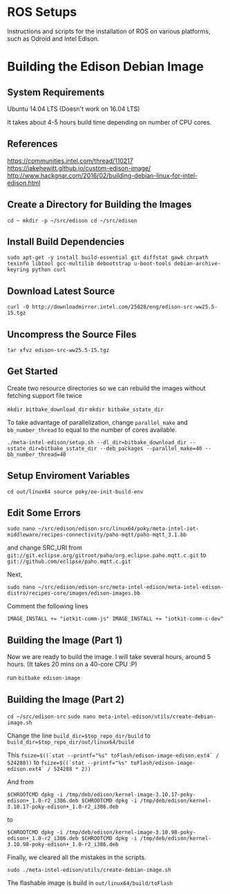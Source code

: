 # ROS Setups

Instructions and scripts for the installation of ROS on various platforms, such as Odroid and Intel Edison.

# Building the Edison Debian Image

## System Requirements

Ubuntu 14.04 LTS (Doesn't work on 16.04 LTS)

It takes about 4-5 hours build time depending on number of CPU cores.

## References

https://communities.intel.com/thread/110217
https://jakehewitt.github.io/custom-edison-image/
http://www.hackgnar.com/2016/02/building-debian-linux-for-intel-edison.html

## Create a Directory for Building the Images

`cd ~
mkdir -p ~/src/edison
cd ~/src/edison`

## Install Build Dependencies

`sudo apt-get -y install build-essential git diffstat gawk chrpath texinfo libtool gcc-multilib debootstrap u-boot-tools debian-archive-keyring python curl`

## Download Latest Source

`curl -O http://downloadmirror.intel.com/25028/eng/edison-src-ww25.5-15.tgz`

## Uncompress the Source Files

`tar xfvz edison-src-ww25.5-15.tgz`

## Get Started

Create two resource directories so we can rebuild the images without fetching support file twice

`mkdir bitbake_download_dir`
`mkdir bitbake_sstate_dir`

To take advantage of parallelization, change `parallel_make` and `bb_number_thread` to equal to the number of cores available.

`./meta-intel-edison/setup.sh --dl_dir=bitbake_download_dir --sstate_dir=bitbake_sstate_dir --deb_packages --parallel_make=40 --bb_number_thread=40`

## Setup Enviroment Variables

`cd out/linux64
source poky/oe-init-build-env`

## Edit Some Errors

`sudo nano ~/src/edison/edison-src/linux64/poky/meta-intel-iot-middleware/recipes-connectivity/paho-mqtt/paho-mqtt_3.1.bb`

and change SRC_URI from `git://git.eclipse.org/gitroot/paho/org.eclipse.paho.mqtt.c.git` to `git://github.com/eclipse/paho.mqtt.c.git`

Next,

`sudo nano ~/src/edison/edison-src/meta-intel-edison/meta-intel-edison-distro/recipes-core/images/edison-images.bb`

Comment the following lines

`IMAGE_INSTALL += "iotkit-comm-js"
IMAGE_INSTALL += "iotkit-comm-c-dev"`


## Building the Image (Part 1)

Now we are ready to build the image. I will take several hours, around 5 hours. (It takes 20 mins on a 40-core CPU :P)

run `bitbake edison-image`

## Building the Image (Part 2)

`cd ~/src/edison-src`
`sudo nano meta-intel-edison/utils/create-debian-image.sh`

Change the line `build_dir=$top_repo_dir/build` to `build_dir=$top_repo_dir/out/linux64/build  `

This ``fsize=$((`stat --printf="%s" toFlash/edison-image-edison.ext4` / 524288))`` to ``fsize=$((`stat --printf="%s" toFlash/edison-image-edison.ext4` / 524288 * 2)) ``

And from

`$CHROOTCMD dpkg -i /tmp/deb/edison/kernel-image-3.10.17-poky-edison+_1.0-r2_i386.deb
$CHROOTCMD dpkg -i /tmp/deb/edison/kernel-3.10.17-poky-edison+_1.0-r2_i386.deb`

to

`$CHROOTCMD dpkg -i /tmp/deb/edison/kernel-image-3.10.98-poky-edison+_1.0-r2_i386.deb
$CHROOTCMD dpkg -i /tmp/deb/edison/kernel-3.10.98-poky-edison+_1.0-r2_i386.deb`

Finally, we cleared all the mistakes in the scripts.

`sudo ./meta-intel-edison/utils/create-debian-image.sh`

The flashable image is build in `out/linux64/build/toFlash`
